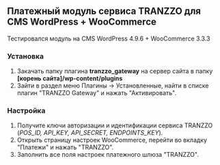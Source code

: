 ## Платежный модуль сервиса TRANZZO для CMS WordPress + WooCommerce

Тестировался модуль на CMS WordPress 4.9.6 + WooCommerce 3.3.3

### Установка
1. Закачать папку плагина **tranzzo_gateway** на сервер сайта в папку **[корень сайта]/wp-content/plugins**
2. Зайти в раздел меню Плагины -> Установленные, найти в списке плагин "TRANZZO Gateway" и нажать "Активировать".

### Настройка
1. Получите ключи авторизации и идентификации сервиса TRANZZO (*POS_ID, API_KEY, API_SECRET, ENDPOINTS_KEY*).
2. Открыть страницу настроек WooCommerce, перейти во вкладку "Платежи" и нажать "TRANZZO".
3. Заполнить все поля настроек платежного шлюза "TRANZZO".